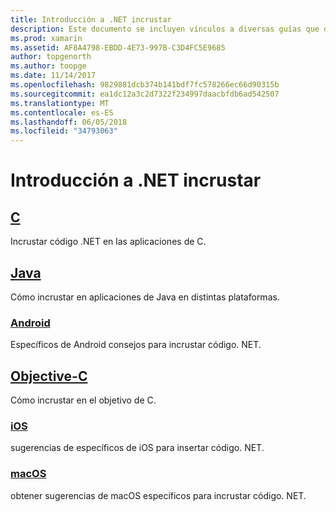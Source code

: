 ```yaml
---
title: Introducción a .NET incrustar
description: Este documento se incluyen vínculos a diversas guías que describen cómo usar la incrustación de .NET en C, Java, Android, proyectos Objective-C, iOS y Mac OS.
ms.prod: xamarin
ms.assetid: AF8A4798-EBDD-4E73-997B-C3D4FC5E9685
author: topgenorth
ms.author: toopge
ms.date: 11/14/2017
ms.openlocfilehash: 9829881dcb374b141bdf7fc578266ec66d90315b
ms.sourcegitcommit: ea1dc12a3c2d7322f234997daacbfdb6ad542507
ms.translationtype: MT
ms.contentlocale: es-ES
ms.lasthandoff: 06/05/2018
ms.locfileid: "34793063"
---
```

# <a name="getting-started-with-net-embedding"></a>Introducción a .NET incrustar

## <a name="ccmd"></a>[C](c.md)

Incrustar código .NET en las aplicaciones de C.

## <a name="javajavaindexmd"></a>[Java](java/index.md)

Cómo incrustar en aplicaciones de Java en distintas plataformas.

### <a name="androidjavaandroidmd"></a>[Android](java/android.md)

Específicos de Android consejos para incrustar código. NET.

## <a name="objective-cobjective-cindexmd"></a>[Objective-C](objective-c/index.md)

Cómo incrustar en el objetivo de C.

### <a name="iosobjective-ciosmd"></a>[iOS](objective-c/ios.md)

sugerencias de específicos de iOS para insertar código. NET.

### <a name="macosobjective-cmacosmd"></a>[macOS](objective-c/macos.md)

obtener sugerencias de macOS específicos para incrustar código. NET.
